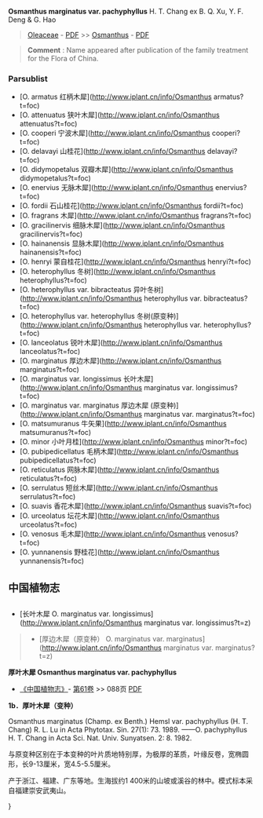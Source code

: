  **Osmanthus marginatus var. pachyphyllus** H. T. Chang ex B. Q. Xu, Y. F. Deng & G. Hao

> [Oleaceae](http://www.iplant.cn/info/Oleaceae?t=foc) - [PDF](http://www.iplant.cn/foc/pdf/Oleaceae.pdf) >> [Osmanthus](http://www.iplant.cn/info/Osmanthus?t=foc) - [PDF](http://www.iplant.cn/foc/pdf/Osmanthus.pdf)

> **Comment** : 
> Name appeared after publication of the family treatment for the Flora of China.

### Parsublist

* [O.  armatus  红柄木犀](http://www.iplant.cn/info/Osmanthus armatus?t=foc)
* [O.  attenuatus  狭叶木犀](http://www.iplant.cn/info/Osmanthus attenuatus?t=foc)
* [O.  cooperi  宁波木犀](http://www.iplant.cn/info/Osmanthus cooperi?t=foc)
* [O.  delavayi  山桂花](http://www.iplant.cn/info/Osmanthus delavayi?t=foc)
* [O.  didymopetalus  双瓣木犀](http://www.iplant.cn/info/Osmanthus didymopetalus?t=foc)
* [O.  enervius  无脉木犀](http://www.iplant.cn/info/Osmanthus enervius?t=foc)
* [O.  fordii  石山桂花](http://www.iplant.cn/info/Osmanthus fordii?t=foc)
* [O.  fragrans  木犀](http://www.iplant.cn/info/Osmanthus fragrans?t=foc)
* [O.  gracilinervis  细脉木犀](http://www.iplant.cn/info/Osmanthus gracilinervis?t=foc)
* [O.  hainanensis  显脉木犀](http://www.iplant.cn/info/Osmanthus hainanensis?t=foc)
* [O.  henryi  蒙自桂花](http://www.iplant.cn/info/Osmanthus henryi?t=foc)
* [O.  heterophyllus  冬树](http://www.iplant.cn/info/Osmanthus heterophyllus?t=foc)
* [O.  heterophyllus var. bibracteatus  异叶冬树](http://www.iplant.cn/info/Osmanthus heterophyllus var. bibracteatus?t=foc)
* [O.  heterophyllus var. heterophyllus  冬树(原变种)](http://www.iplant.cn/info/Osmanthus heterophyllus var. heterophyllus?t=foc)
* [O.  lanceolatus  锐叶木犀](http://www.iplant.cn/info/Osmanthus lanceolatus?t=foc)
* [O.  marginatus  厚边木犀](http://www.iplant.cn/info/Osmanthus marginatus?t=foc)
* [O.  marginatus var. longissimus  长叶木犀](http://www.iplant.cn/info/Osmanthus marginatus var. longissimus?t=foc)
* [O.  marginatus var. marginatus  厚边木犀 (原变种)](http://www.iplant.cn/info/Osmanthus marginatus var. marginatus?t=foc)
* [O.  matsumuranus  牛矢果](http://www.iplant.cn/info/Osmanthus matsumuranus?t=foc)
* [O.  minor  小叶月桂](http://www.iplant.cn/info/Osmanthus minor?t=foc)
* [O.  pubipedicellatus  毛柄木犀](http://www.iplant.cn/info/Osmanthus pubipedicellatus?t=foc)
* [O.  reticulatus  网脉木犀](http://www.iplant.cn/info/Osmanthus reticulatus?t=foc)
* [O.  serrulatus  短丝木犀](http://www.iplant.cn/info/Osmanthus serrulatus?t=foc)
* [O.  suavis  香花木犀](http://www.iplant.cn/info/Osmanthus suavis?t=foc)
* [O.  urceolatus  坛花木犀](http://www.iplant.cn/info/Osmanthus urceolatus?t=foc)
* [O.  venosus  毛木犀](http://www.iplant.cn/info/Osmanthus venosus?t=foc)
* [O.  yunnanensis  野桂花](http://www.iplant.cn/info/Osmanthus yunnanensis?t=foc)

## 中国植物志

## 
* [长叶木犀  O.  marginatus var. longissimus](http://www.iplant.cn/info/Osmanthus marginatus var. longissimus?t=z)
> * [厚边木犀（原变种）  O.  marginatus var. marginatus](http://www.iplant.cn/info/Osmanthus marginatus var. marginatus?t=z)

**厚叶木犀 Osmanthus marginatus var. pachyphyllus**

* [《中国植物志》](http://www.iplant.cn/frps)- [第61卷](http://www.iplant.cn/frps/vol/61) >> 088页 [PDF](http://www.iplant.cn/frps/pdf/61/088.pdf)

**1b．厚叶木犀（变种）**

Osmanthus marginatus (Champ. ex Benth.) Hemsl var. pachyphyllus (H. T. Chang) R. L. Lu in Acta Phytotax. Sin. 27(1): 73. 1989. ——O. pachyphyllus H. T. Chang in Acta Sci. Nat. Univ. Sunyatsen. 2: 8. 1982.

与原变种区别在于本变种的叶片质地特别厚，为极厚的革质，叶缘反卷，宽椭圆形，长9-13厘米，宽4.5-5.5厘米。

产于浙江、福建、广东等地。生海拔约1 400米的山坡或溪谷的林中。模式标本采自福建崇安武夷山。

}